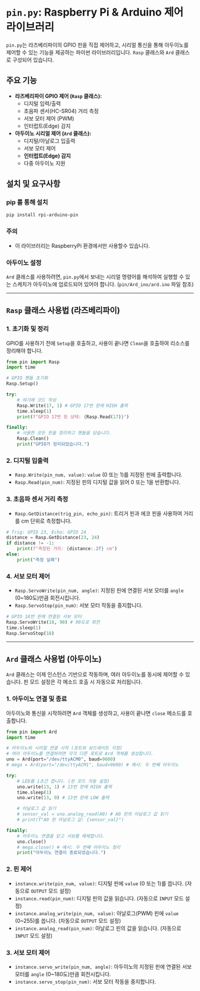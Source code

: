 # `pin.py`: Raspberry Pi & Arduino 제어 라이브러리

`pin.py`는 라즈베리파이의 GPIO 핀을 직접 제어하고, 시리얼 통신을 통해 아두이노를 제어할 수 있는 기능을 제공하는 파이썬 라이브러리입니다. `Rasp` 클래스와 `Ard` 클래스로 구성되어 있습니다.

## 주요 기능

- **라즈베리파이 GPIO 제어 (`Rasp` 클래스):**
  - 디지털 입력/출력
  - 초음파 센서(HC-SR04) 거리 측정
  - 서보 모터 제어 (PWM)
  - 인터럽트(Edge) 감지
- **아두이노 시리얼 제어 (`Ard` 클래스):**
  - 디지털/아날로그 입출력
  - 서보 모터 제어
  - **인터럽트(Edge) 감지**
  - 다중 아두이노 지원

## 설치 및 요구사항

### pip 를 통해 설치
```bash
pip install rpi-arduino-pin
```
### 주의
* 이 라이브러리는 RaspberryPi 환경에서만 사용할수 있습니다.

### 아두이노 설정
`Ard` 클래스를 사용하려면, `pin.py`에서 보내는 시리얼 명령어를 해석하여 실행할 수 있는 스케치가 아두이노에 업로드되어 있어야 합니다. (`pin/Ard_ino/ard.ino` 파일 참조)

---

## `Rasp` 클래스 사용법 (라즈베리파이)

### 1. 초기화 및 정리
GPIO를 사용하기 전에 `Setup`을 호출하고, 사용이 끝나면 `Clean`을 호출하여 리소스를 정리해야 합니다.

```python
from pin import Rasp
import time

# GPIO 핸들 초기화
Rasp.Setup()

try:
    # 여기에 코드 작성
    Rasp.Write(17, 1) # GPIO 17번 핀에 HIGH 출력
    time.sleep(1)
    print(f"GPIO 17번 핀 상태: {Rasp.Read(17)}")

finally:
    # 사용한 모든 핀을 정리하고 핸들을 닫습니다.
    Rasp.Clean()
    print("GPIO가 정리되었습니다.")
```

### 2. 디지털 입출력

- `Rasp.Write(pin_num, value)`: `value` (0 또는 1)를 지정된 핀에 출력합니다.
- `Rasp.Read(pin_num)`: 지정된 핀의 디지털 값을 읽어 0 또는 1을 반환합니다.

### 3. 초음파 센서 거리 측정

- `Rasp.GetDistance(trig_pin, echo_pin)`: 트리거 핀과 에코 핀을 사용하여 거리를 cm 단위로 측정합니다.

```python
# Trig: GPIO 23, Echo: GPIO 24
distance = Rasp.GetDistance(23, 24)
if distance != -1:
    print(f"측정된 거리: {distance:.2f} cm")
else:
    print("측정 실패")
```

### 4. 서보 모터 제어

- `Rasp.ServoWrite(pin_num, angle)`: 지정된 핀에 연결된 서보 모터를 `angle` (0~180도)만큼 회전시킵니다.
- `Rasp.ServoStop(pin_num)`: 서보 모터 작동을 중지합니다.

```python
# GPIO 18번 핀에 연결된 서보 모터
Rasp.ServoWrite(18, 90) # 90도로 회전
time.sleep(1)
Rasp.ServoStop(18)
```

---

## `Ard` 클래스 사용법 (아두이노)

`Ard` 클래스는 이제 인스턴스 기반으로 작동하며, 여러 아두이노를 동시에 제어할 수 있습니다. 핀 모드 설정은 각 메소드 호출 시 자동으로 처리됩니다.

### 1. 아두이노 연결 및 종료
아두이노와 통신을 시작하려면 `Ard` 객체를 생성하고, 사용이 끝나면 `close` 메소드를 호출합니다.

```python
from pin import Ard
import time

# 아두이노와 시리얼 연결 시작 (포트와 보드레이트 지정)
# 여러 아두이노를 연결하려면 각각 다른 포트로 Ard 객체를 생성합니다.
uno = Ard(port="/dev/ttyACM0", baud=9600)
# mega = Ard(port="/dev/ttyACM1", baud=9600) # 예시: 두 번째 아두이노

try:
    # LED를 1초간 켭니다. (핀 모드 자동 설정)
    uno.write(13, 1) # 13번 핀에 HIGH 출력
    time.sleep(1)
    uno.write(13, 0) # 13번 핀에 LOW 출력

    # 아날로그 값 읽기
    # sensor_val = uno.analog_read(A0) # A0 핀의 아날로그 값 읽기
    # print(f"A0 핀 아날로그 값: {sensor_val}")

finally:
    # 아두이노 연결을 닫고 서보를 해제합니다.
    uno.close()
    # mega.close() # 예시: 두 번째 아두이노 정리
    print("아두이노 연결이 종료되었습니다.")
```

### 2. 핀 제어

- `instance.write(pin_num, value)`: 디지털 핀에 `value` (0 또는 1)를 씁니다. (자동으로 `OUTPUT` 모드 설정)
- `instance.read(pin_num)`: 디지털 핀의 값을 읽습니다. (자동으로 `INPUT` 모드 설정)
- `instance.analog_write(pin_num, value)`: 아날로그(PWM) 핀에 `value` (0~255)를 씁니다. (자동으로 `OUTPUT` 모드 설정)
- `instance.analog_read(pin_num)`: 아날로그 핀의 값을 읽습니다. (자동으로 `INPUT` 모드 설정)

### 3. 서보 모터 제어

- `instance.servo_write(pin_num, angle)`: 아두이노의 지정된 핀에 연결된 서보 모터를 `angle` (0~180도)만큼 회전시킵니다.
- `instance.servo_stop(pin_num)`: 서보 모터 작동을 중지합니다.

